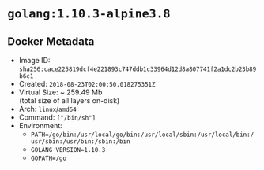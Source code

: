 # `golang:1.10.3-alpine3.8`

## Docker Metadata

- Image ID: `sha256:cace225819dcf4e221893c747ddb1c33964d12d8a807741f2a1dc2b23b89b6c1`
- Created: `2018-08-23T02:00:50.018275351Z`
- Virtual Size: ~ 259.49 Mb  
  (total size of all layers on-disk)
- Arch: `linux`/`amd64`
- Command: `["/bin/sh"]`
- Environment:
  - `PATH=/go/bin:/usr/local/go/bin:/usr/local/sbin:/usr/local/bin:/usr/sbin:/usr/bin:/sbin:/bin`
  - `GOLANG_VERSION=1.10.3`
  - `GOPATH=/go`
